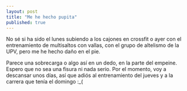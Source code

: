 ```yaml
---
layout: post
title: "Me he hecho pupita"
published: true
---
```


No sé si ha sido el lunes subiendo a los cajones en crossfit o ayer con el entrenamiento de multisaltos con vallas, con el grupo de altelismo de la UPV, pero me he hecho daño en el pie.

Parece una sobrecarga o algo así en un dedo, en la parte del empeine. Espero que no sea una fisura ni nada serio. Por el momento, voy a descansar unos días, así que adiós al entrenamiento del jueves y a la carrera que tenía el domingo :\_(   
